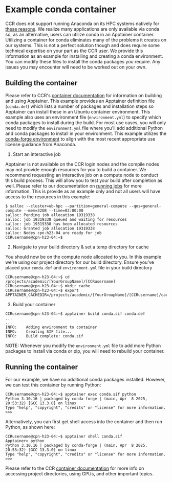 # Example conda container  

CCR does not support running Anaconda on its HPC systems natively for [these reasons](https://docs.ccr.buffalo.edu/en/latest/software/modules/#anaconda-python).  We realize many applications are only available via conda so, as an alternative, users can utilize conda in an Apptainer container.  Utilizing a container for conda eliminates many of the problems it creates on our systems.  This is not a perfect solution though and does require some technical expertise on your part as the CCR user.  We provide this information as an example for installing and creating a conda environment. You can modify these files to install the conda packages you require.  Any issues you may encounter will need to be worked out on your own.  

## Building the container  

Please refer to CCR's [container documentation](https://docs.ccr.buffalo.edu/en/latest/howto/containerization/) for information on building and using Apptainer.  This example provides an Apptainer definition file (`conda.def`) which lists a number of packages and installation steps so Apptainer can install these in an Ubuntu container environment.  This example also uses an environment file (`environment.yml`) to specify which conda packages to install during the build.  For most use cases, you will only need to modify the `environment.yml` file where you'll add additional Python and conda packages to install in your environment. This example utilizes the [conda-forge environment](https://conda-forge.org/) to align with the most recent appropriate use license guidance from Anaconda.

1. Start an interactive job

Apptainer is not available on the CCR login nodes and the compile nodes may not provide enough resources for you to build a container.  We recommend requesting an interactive job on a compute node to conduct this build process.  This will allow you to test your build after completion as well.  Please refer to our documentation on [running jobs](https://docs.ccr.buffalo.edu/en/latest/hpc/jobs/#interactive-job-submission) for more information.  This is provide as an example only and not all users will have access to the resources in this example:  

```
$ salloc --cluster=ub-hpc --partition=general-compute --qos=general-compute --mem=32GB --time=02:00:00
salloc: Pending job allocation 19319338
salloc: job 19319338 queued and waiting for resources
salloc: job 19319338 has been allocated resources
salloc: Granted job allocation 19319338
salloc: Nodes cpn-h23-04 are ready for job
CCRusername@cpn-h23-04:~$

```

2. Navigate to your build directory & set a temp directory for cache  

You should now be on the compute node allocated to you.  In this example we're using our project directory for our build directory. Ensure you've placed your `conda.def` and `environment.yml` file in your build directory  

```
CCRusername@cpn-h23-04:~$ cd /projects/academic/[YourGroupName]/[CCRusername]  
CCRusername@cpn-h23-04:~$ mkdir cache  
CCRusername@cpn-h23-04:~$ export APPTAINER_CACHEDIR=/projects/academic/[YourGroupName]/[CCRusername]/cache  

```

3. Build your container  

```
CCRusername@cpn-h23-04:~$ apptainer build conda.sif conda.def
...
...
INFO:    Adding environment to container
INFO:    Creating SIF file...
INFO:    Build complete: conda.sif
```

NOTE: Whenever you modify the `environment.yml` file to add more Python packages to install via conda or pip, you will need to rebuild your container.  

## Running the container  

For our example, we have no additional conda packages installed.  However, we can test this container by running Python: 

```
CCRusername@cpn-h23-04:~$ apptainer exec conda.sif python
Python 3.10.16 | packaged by conda-forge | (main, Apr  8 2025, 20:53:32) [GCC 13.3.0] on linux
Type "help", "copyright", "credits" or "license" for more information.
>>>
```

Alternatively, you can first get shell access into the container and then run Python, as shown here:   

```
CCRusername@cpn-h23-04:~$ apptainer shell conda.sif  
Apptainer> python
Python 3.10.16 | packaged by conda-forge | (main, Apr  8 2025, 20:53:32) [GCC 13.3.0] on linux
Type "help", "copyright", "credits" or "license" for more information.
>>>
```

Please refer to the CCR [container documentation](https://docs.ccr.buffalo.edu/en/latest/howto/containerization/) for more info on accessing project directories, using GPUs, and other important topics.
